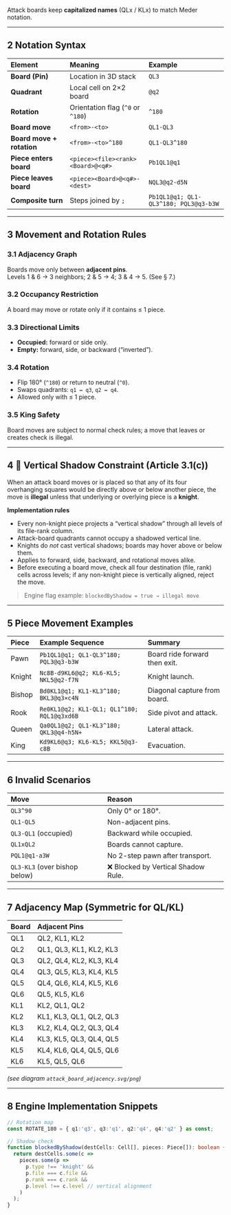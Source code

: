 
Attack boards keep **capitalized names** (QLx / KLx) to match Meder notation.

---

## 2  Notation Syntax

| Element | Meaning | Example |
|:--|:--|:--|
| **Board (Pin)** | Location in 3D stack | `QL3` |
| **Quadrant** | Local cell on 2×2 board | `@q2` |
| **Rotation** | Orientation flag (`^0` or `^180`) | `^180` |
| **Board move** | `<from>-<to>` | `QL1-QL3` |
| **Board move + rotation** | `<from>-<to>^180` | `QL1-QL3^180` |
| **Piece enters board** | `<piece><file><rank><Board>@<q#>` | `Pb1QL1@q1` |
| **Piece leaves board** | `<piece><Board>@<q#>-<dest>` | `NQL3@q2-d5N` |
| **Composite turn** | Steps joined by `;` | `Pb1QL1@q1; QL1-QL3^180; PQL3@q3-b3W` |

---

## 3  Movement and Rotation Rules

### 3.1  Adjacency Graph
Boards move only between **adjacent pins**.  
Levels 1 & 6 → 3 neighbors; 2 & 5 → 4; 3 & 4 → 5. (See § 7.)

### 3.2  Occupancy Restriction
A board may move or rotate only if it contains ≤ 1 piece.

### 3.3  Directional Limits
- **Occupied:** forward or side only.  
- **Empty:** forward, side, or backward (“inverted”).

### 3.4  Rotation
- Flip 180° (`^180`) or return to neutral (`^0`).  
- Swaps quadrants: `q1 ↔ q3`, `q2 ↔ q4`.  
- Allowed only with ≤ 1 piece.

### 3.5  King Safety
Board moves are subject to normal check rules; a move that leaves or creates check is illegal.

---

## 4  🔸 Vertical Shadow Constraint (Article 3.1(c))

When an attack board moves or is placed so that any of its four overhanging squares would be directly above or below another piece, the move is **illegal** unless that underlying or overlying piece is a **knight**.

**Implementation rules**

- Every non-knight piece projects a “vertical shadow” through all levels of its file-rank column.  
- Attack-board quadrants cannot occupy a shadowed vertical line.  
- Knights do *not* cast vertical shadows; boards may hover above or below them.  
- Applies to forward, side, backward, and rotational moves alike.  
- Before executing a board move, check all four destination (file, rank) cells across levels; if any non-knight piece is vertically aligned, reject the move.

> Engine flag example: `blockedByShadow = true → illegal move`

---

## 5  Piece Movement Examples

| Piece | Example Sequence | Summary |
|:--|:--|:--|
| Pawn | `Pb1QL1@q1; QL1-QL3^180; PQL3@q3-b3W` | Board ride forward then exit. |
| Knight | `Nc8B-d9KL6@q2; KL6-KL5; NKL5@q2-f7N` | Knight launch. |
| Bishop | `Bd0KL1@q1; KL1-KL3^180; BKL3@q3×c4N` | Diagonal capture from board. |
| Rook | `Re0KL1@q2; KL1-QL1; QL1^180; RQL1@q3xd6B` | Side pivot and attack. |
| Queen | `Qa0QL1@q2; QL1-KL3^180; QKL3@q4-h5N+` | Lateral attack. |
| King | `Kd9KL6@q3; KL6-KL5; KKL5@q3-c8B` | Evacuation. |

---

## 6  Invalid Scenarios

| Move | Reason |
|:--|:--|
| `QL3^90` | Only 0° or 180°. |
| `QL1-QL5` | Non-adjacent pins. |
| `QL3-QL1` (occupied) | Backward while occupied. |
| `QL1xQL2` | Boards cannot capture. |
| `PQL1@q1-a3W` | No 2-step pawn after transport. |
| `QL3-KL3` (over bishop below) | ❌ Blocked by Vertical Shadow Rule. |

---

## 7  Adjacency Map (Symmetric for QL/KL)

| Board | Adjacent Pins |
|:--|:--|
| QL1 | QL2, KL1, KL2 |
| QL2 | QL1, QL3, KL1, KL2, KL3 |
| QL3 | QL2, QL4, KL2, KL3, KL4 |
| QL4 | QL3, QL5, KL3, KL4, KL5 |
| QL5 | QL4, QL6, KL4, KL5, KL6 |
| QL6 | QL5, KL5, KL6 |
| KL1 | KL2, QL1, QL2 |
| KL2 | KL1, KL3, QL1, QL2, QL3 |
| KL3 | KL2, KL4, QL2, QL3, QL4 |
| KL4 | KL3, KL5, QL3, QL4, QL5 |
| KL5 | KL4, KL6, QL4, QL5, QL6 |
| KL6 | KL5, QL5, QL6 |

*(see diagram `attack_board_adjacency.svg/png`)*

---

## 8  Engine Implementation Snippets

```ts
// Rotation map
const ROTATE_180 = { q1:'q3', q3:'q1', q2:'q4', q4:'q2' } as const;

// Shadow check
function blockedByShadow(destCells: Cell[], pieces: Piece[]): boolean {
  return destCells.some(c =>
    pieces.some(p =>
      p.type !== 'knight' &&
      p.file === c.file &&
      p.rank === c.rank &&
      p.level !== c.level // vertical alignment
    )
  );
}
